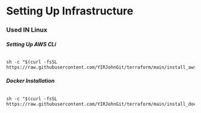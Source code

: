 # Setting Up Infrastructure 
### Used IN Linux ###

###### ***Setting Up AWS CLi***
```
sh -c "$(curl -fsSL https://raw.githubusercontent.com/YIRJohnGit/terraform/main/install_aws_cli_v01.sh)"
```

###### ***Docker Installation***
```
sh -c "$(curl -fsSL https://raw.githubusercontent.com/YIRJohnGit/terraform/main/install_docker.sh)"
```
